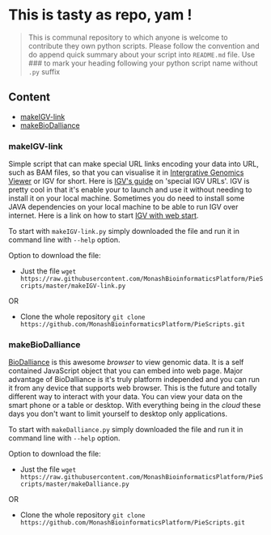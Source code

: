 # This is tasty as repo, yam ! 

> This is communal repository to which anyone is welcome to contribute they own python scripts. 
> Please follow the convention and do append quick summary about your script into `README.md` file.
> Use \#\#\# to mark your heading following your python script name without `.py` suffix 

## Content

- [makeIGV-link](#makeigv-link)
- [makeBioDalliance](#makebiodalliance)

### makeIGV-link

Simple script that can make special URL links encoding your data into URL, such as BAM
files, so that you can visualise it in [Intergrative Genomics Viewer](http://www.broadinstitute.org/igv/) or
IGV for short. Here is [IGV's guide](http://www.broadinstitute.org/igv/ControlIGV) on 'special IGV URLs'.
IGV is pretty cool in that it's enable your to launch and use it without needing to install it on your local
machine. Sometimes you do need to install some JAVA dependencies on your local machine to be able to run IGV
over internet. Here is a link on how to start [IGV with web start](http://www.broadinstitute.org/igv/startingIGV).

To start with `makeIGV-link.py` simply downloaded the file and run it in command line with `--help` option.

Option to download the file:

- Just the file
`wget https://raw.githubusercontent.com/MonashBioinformaticsPlatform/PieScripts/master/makeIGV-link.py`

OR 

- Clone the whole repository
`git clone https://github.com/MonashBioinformaticsPlatform/PieScripts.git`

### makeBioDalliance 

[BioDalliance](http://www.biodalliance.org/) is this awesome _browser_ to view genomic data. It is a self
contained JavaScript object that you can embed into web page. Major advantage of BioDalliance is it's truly
platform independed and you can run it from any device that supports web browser. This is the future and totally
different way to interact with your data. You can view your data on the smart phone or a table or desktop. With
everything being in the _cloud_ these days you don't want to limit yourself to desktop only applications. 

To start with `makeDalliance.py` simply downloaded the file and run it in command line with `--help` option.

Option to download the file:

- Just the file `wget https://raw.githubusercontent.com/MonashBioinformaticsPlatform/PieScripts/master/makeDalliance.py`

OR 

- Clone the whole repository `git clone https://github.com/MonashBioinformaticsPlatform/PieScripts.git`

